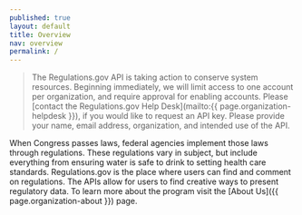 ```yaml
---
published: true
layout: default
title: Overview
nav: overview
permalink: /
---
```

> The Regulations.gov API is taking action to conserve system resources. Beginning immediately, we will limit access to one account per organization, and require approval for enabling accounts. Please [contact the Regulations.gov Help Desk](mailto:{{ page.organization-helpdesk }}), if you would like to request an API key. Please provide your name, email address, organization, and intended use of the API.

When Congress passes laws, federal agencies implement those laws through regulations. These regulations vary in subject, but include everything from ensuring water is safe to drink to setting health care standards. Regulations.gov is the place where users can find and comment on regulations. The APIs allow for users to find creative ways to present regulatory data. To learn more about the program visit the [About Us]({{ page.organization-about }}) page.

<body id="overview"></body> 
